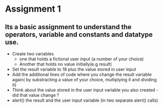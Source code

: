 # Assignment 1
## Its a basic assignment to understand the operators, variable and constants and datatype use.
- Create two variables
    - one that holds a fictional user input (a number of your choice)
    - Another that holds no value initially(e.g result)
- Set the result variable to 18 plus the value stored in user input
- Add the additional lines of code where you change the result variable again( by substracting a value of your choice, multiplying it and dividing it)
- Think about the value stored in the user input variable you also created - did that value change ?
- alert() the result and the user input variable (in two separate alert() calls)
